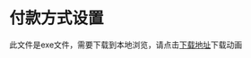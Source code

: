 # 付款方式设置

此文件是exe文件，需要下载到本地浏览，请点击[下载地址](http://resource.3cwdb.com/kailong-donghua/%E5%BC%80%E9%BE%99%E5%88%9D%E5%A7%8B%E5%8C%96_5%E4%BB%98%E6%AC%BE%E6%96%B9%E5%BC%8F%E8%AE%BE%E7%BD%AE.exe)下载动画

